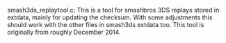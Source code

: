 smash3ds_replaytool.c: This is a tool for smashbros 3DS replays stored in extdata, mainly for updating the checksum. With some adjustments this should work with the other files in smash3ds extdata too. This tool is originally from roughly December 2014.

